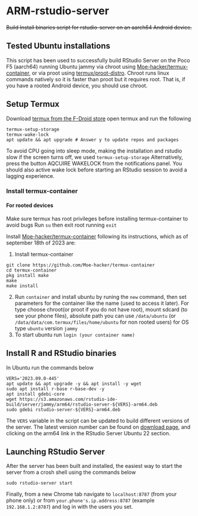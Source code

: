 # ARM-rstudio-server
<del> Build <del> Install binaries script for rstudio-server on an aarch64 Android device.

## Tested Ubuntu installations
This script has been used to successfully build RStudio Server on the Poco F5 (aarch64) running Ubuntu jammy via chroot using [Moe-hacker/termux-container](https://github.com/Moe-hacker/termux-container), or via proot using [termux/proot-distro](https://github.com/termux/proot-distro).
Chroot runs linux commands natively so it is faster than proot but it requires root. That is, if you have a rooted Android device, you should use chroot.

## Setup Termux
Download [termux from the F-Droid store](https://f-droid.org/en/packages/com.termux/) open termux and run the following
```
termux-setup-storage
termux-wake-lock
apt update && apt upgrade # Answer y to update repos and packages
```

To avoid CPU going into sleep mode, making the installation and rstudio slow if the screen turns off, we used ```termux-setup-storage```
Alternatively, press the button AQCUIRE WAKELOCK from the notifications panel.
You should also active wake lock before starting an RStudio session to avoid a lagging experience.

### Install termux-container

#### For rooted devices
Make sure termux has root privileges before installing termux-container to avoid bugs
Run ```su``` then exit root running ```exit```

Install [Moe-hacker/termux-container](https://github.com/Moe-hacker/termux-container) following its instructions, which as of september 18th of 2023 are:
1. Install termux-container
```
git clone https://github.com/Moe-hacker/termux-container
cd termux-container
pkg install make
make
make install
```
2. Run ```container``` and install ubuntu by runing the ```new``` command, then set parameters for the container like the name (used to access it later). For type choose chroot(or proot if you do not have root), mount sdcard (to see your phone files), absolute path you can use ```/data/ubuntu``` (or ```/data/data/com.termux/files/home/ubuntu``` for non rooted users) for OS type ```ubuntu``` version ```jammy```
3. To start ubuntu run ```login (your container name)```

## Install R and RStudio binaries
In Ubuntu run the commands below
```
VERS='2023.09.0-445'
apt update && apt upgrade -y && apt install -y wget
sudo apt install r-base r-base-dev -y
apt install gdebi-core
wget https://s3.amazonaws.com/rstudio-ide-build/server/jammy/arm64/rstudio-server-${VERS}-arm64.deb
sudo gdebi rstudio-server-${VERS}-arm64.deb
```

The `VERS` variable in the script can be updated to build different versions of the server.  The latest version number can be found on [download page](https://dailies.rstudio.com/), and clicking on the arm64 link in the RStudio Server Ubuntu 22 section.

## Launching RStudio Server
After the server has been built and installed, the easiest way to start the server from a crosh shell using the commands below
```
sudo rstudio-server start
```
Finally, from a new Chrome tab navigate to `localhost:8787` (from your phone only) or from `your.phone's.ip.address:8787` (example `192.168.1.2:8787`) and log in with the users you set.
